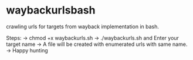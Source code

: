 # waybackurlsbash
crawling urls for targets from wayback implementation in bash.

Steps: 
-> chmod +x waybackurls.sh
-> ./waybackurls.sh and Enter your target name
-> A file will be created with enumerated urls with same name. 
-> Happy hunting
